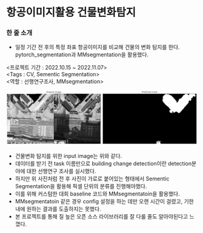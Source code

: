 # 항공이미지활용 건물변화탐지
### 한 줄 소개
- 일정 기간 전 후의 특정 좌표 항공이미지를 비교해 건물의 변화 탐지를 한다. pytorch_segmentation과 MMsegmentation을 활용했다.

<프로젝트 기간 : 2022.10.15 ~ 2022.11.07>   
<Tags : CV, Sementic Segmentation>  
<역할 : 선행연구조사, MMsegmentation>

<img src = './img/mm.png'>

- 건물변화 탐지를 위한 input image는 위와 같다.
- 데이터를 받기 전 task 이름만으로 building change detection이란 detection분야에 대한 선행연구 조사를 실시했다.
- 하지만 위 사진처럼 전 후 사진이 가로로 붙어있는 형태에서 Sementic Segmentation을 활용해 픽셀 단위의 분류를 진행해야했다.
- 이를 위해 커스텀한 대회 baseline 코드와 MMsegmentatoin을 활용했다.
- MMsegmentatoin 같은 경우 config 설정을 하는 데만 오랜 시간이 걸렸고, 기한 내에 원하는 결과를 도출하지는 못했다.
- 본 프로젝트를 통해 질 높은 오픈 소스 라이브러리를 잘 다룰 줄도 알아야된다고 느꼈다.
